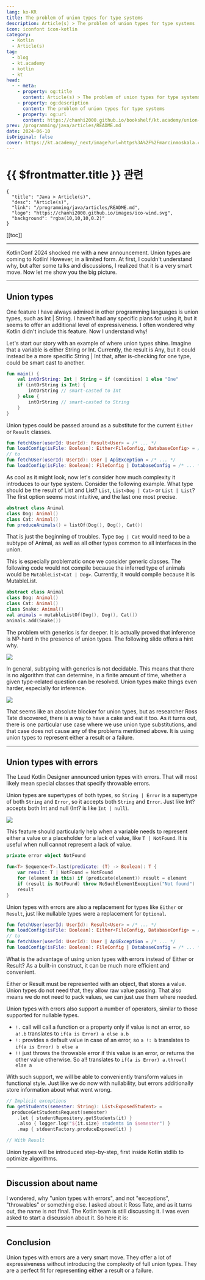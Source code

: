 ```yaml
---
lang: ko-KR
title: The problem of union types for type systems
description: Article(s) > The problem of union types for type systems
icon: iconfont icon-kotlin
category: 
  - Kotlin
  - Article(s)
tag: 
  - blog
  - kt.academy
  - kotlin
  - kt
head:
  - - meta:
    - property: og:title
      content: Article(s) > The problem of union types for type systems
    - property: og:description
      content: The problem of union types for type systems
    - property: og:url
      content: https://chanhi2000.github.io/bookshelf/kt.academy/union-types-into.html
prev: /programming/java/articles/README.md
date: 2024-06-10
isOriginal: false
cover: https://kt.academy/_next/image?url=https%3A%2F%2Fmarcinmoskala.com%2Fkt-academy-articles%2Fimages%2Funion-types-intro-cover.jpg&w=576&q=75
---
```


# {{ $frontmatter.title }} 관련

```component VPCard
{
  "title": "Java > Article(s)",
  "desc": "Article(s)",
  "link": "/programming/java/articles/README.md",
  "logo": "https://chanhi2000.github.io/images/ico-wind.svg",
  "background": "rgba(10,10,10,0.2)"
}
```

[[toc]]

---

<SiteInfo
  name="The problem of union types for type systems"
  desc="Why union types are not such a good idea for static type systems."
  url="https://kt.academy/article/union-types-into"
  logo="https://kt.academy/logo.png"
  preview="https://kt.academy/_next/image?url=https%3A%2F%2Fmarcinmoskala.com%2Fkt-academy-articles%2Fimages%2Funion-types-intro-cover.jpg&w=576&q=75"/>

KotlinConf 2024 shocked me with a new announcement. Union types are coming to Kotlin! However, in a limited form. At first, I couldn't understand why, but after some talks and discussions, I realized that it is a very smart move. Now let me show you the big picture.

---

## Union types

One feature I have always admired in other programming languages is union types, such as Int | String. I haven’t had any specific plans for using it, but it seems to offer an additional level of expressiveness. I often wondered why Kotlin didn't include this feature. Now I understand why!

Let's start our story with an example of where union types shine. Imagine that a variable is either String or Int. Currently, the result is Any, but it could instead be a more specific String | Int that, after is-checking for one type, could be smart cast to another.

```kotlin
fun main() {
    val intOrString: Int | String = if (condition) 1 else "One"
    if (intOrString is Int) {
        intOrString // smart-casted to Int
    } else {
        intOrString // smart-casted to String
    }
}
```

Union types could be passed around as a substitute for the current `Either` or `Result` classes.

```kotlin
fun fetchUser(userId: UserId): Result<User> = /* ... */
fun loadConfig(isFile: Boolean): Either<FileConfig, DatabaseConfig> = /* ... */
// to
fun fetchUser(userId: UserId): User | ApiException = /* ... */
fun loadConfig(isFile: Boolean): FileConfig | DatabaseConfig = /* ... */ 
```

As cool as it might look, now let's consider how much complexity it introduces to our type system. Consider the following example. What type should be the result of List and List? `List`, `List<Dog | Cat>` or `List | List`? The first option seems most intuitive, and the last one most precise.

```kotlin
abstract class Animal
class Dog: Animal()
class Cat: Animal()
fun produceAnimals() = listOf(Dog(), Dog(), Cat())
```

That is just the beginning of troubles. Type `Dog | Cat` would need to be a subtype of Animal, as well as all other types common to all interfaces in the union.

This is especially problematic once we consider generic classes. The following code would not compile because the inferred type of animals would be `MutableList<Cat | Dog>`. Currently, it would compile because it is MutableList.

```kotlin
abstract class Animal
class Dog: Animal()
class Cat: Animal()
class Snake: Animal()
val animals = mutableListOf(Dog(), Dog(), Cat())
animals.add(Snake())
```

The problem with generics is far deeper. It is actually proved that inference is NP-hard in the presence of union types. The following slide offers a hint why.

![](https://kt.academy/_next/image?url=https%3A%2F%2Fmarcinmoskala.com%2Fkt-academy-articles%2Fimages%2Funion-types-intro-NP-hard.png&w=576&q=75)

In general, subtyping with generics is not decidable. This means that there is no algorithm that can determine, in a finite amount of time, whether a given type-related question can be resolved. Union types make things even harder, especially for inference.

![](https://kt.academy/_next/image?url=https%3A%2F%2Fmarcinmoskala.com%2Fkt-academy-articles%2Fimages%2Funion-types-intro-undecidable.png&w=576&q=75)

That seems like an absolute blocker for union types, but as researcher Ross Tate discovered, there is a way to have a cake and eat it too. As it turns out, there is one particular use case where we use union type substitutions, and that case does not cause any of the problems mentioned above. It is using union types to represent either a result or a failure.

---

## Union types with errors

The Lead Kotlin Designer announced union types with errors. That will most likely mean special classes that specify throwable errors.

Union types are supertypes of both types, so `String | Error` is a supertype of both `String` and `Error`, so it accepts both `String` and `Error`. Just like Int? accepts both Int and null (Int? is like `Int | null`).


![](https://kt.academy/_next/image?url=https%3A%2F%2Fmarcinmoskala.com%2Fkt-academy-articles%2Fimages%2Funion-types-error-type.png&w=576&q=75) <!-- TODO: mermaid로 작성 -->

This feature should particularly help when a variable needs to represent either a value or a placeholder for a lack of value, like `T | NotFound`. It is useful when null cannot represent a lack of value.

```kotlin
private error object NotFound

fun<T> Sequence<T>.last(predicate: (T) -> Boolean): T {
    var result: T | NotFound = NotFound
    for (element in this) if (predicate(element)) result = element
    if (result is NotFound) throw NoSuchElementException("Not found")
    result
}
```

Union types with errors are also a replacement for types like `Either` or `Result`, just like nullable types were a replacement for `Optional`.


```kotlin
fun fetchUser(userId: UserId): Result<User> = /* ... */
fun loadConfig(isFile: Boolean): Either<FileConfig, DatabaseConfig> = /* ... */
// to
fun fetchUser(userId: UserId): User | ApiException = /* ... */
fun loadConfig(isFile: Boolean): FileConfig | DatabaseConfig = /* ... */ 
```

What is the advantage of using union types with errors instead of Either or Result? As a built-in construct, it can be much more efficient and convenient.

Either or Result must be represented with an object, that stores a value. Union types do not need that, they allow raw value passing. That also means we do not need to pack values, we can just use them where needed.

Union types with errors also support a number of operators, similar to those supported for nullable types.

- `!.` call will call a function or a property only if value is not an error, so `a!.b` translates to `if(a is Error) a else a.b`
- `!:` provides a default value in case of an error, so `a !: b` translates to `if(a is Error) b else a`
- `!!` just throws the throwable error if this value is an error, or returns the other value otherwise. So a!! translates to `if(a is Error) a.throw() else a`

With such support, we will be able to conveniently transform values in functional style. Just like we do now with nullability, but errors additionally store information about what went wrong.

```kotlin
// Implicit exceptions
fun getStudents(semester: String): List<ExposedStudent> =
  produceGetStudentsRequest(semester)
    .let { studentRepository.getStudents(it) }
    .also { logger.log("${it.size} students in $semester") }
    .map { stduentFactory.produceExposed(it) }

// With Result
```

Union types will be introduced step-by-step, first inside Kotlin stdlib to optimize algorithms.

---

## Discussion about name

I wondered, why "union types with errors", and not "exceptions", "throwables" or something else. I asked about it Ross Tate, and as it turns out, the name is not final. The Kotlin team is still discussing it. I was even asked to start a discussion about it. So here it is:

---

## Conclusion

Union types with errors are a very smart move. They offer a lot of expressiveness without introducing the complexity of full union types. They are a perfect fit for representing either a result or a failure.
